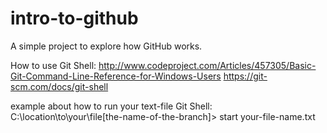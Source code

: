 # intro-to-github
A simple project to explore how GitHub works.

How to use Git Shell:
http://www.codeproject.com/Articles/457305/Basic-Git-Command-Line-Reference-for-Windows-Users
https://git-scm.com/docs/git-shell

example about how to run your text-file Git Shell:
C:\location\to\your\file[the-name-of-the-branch]> start your-file-name.txt
